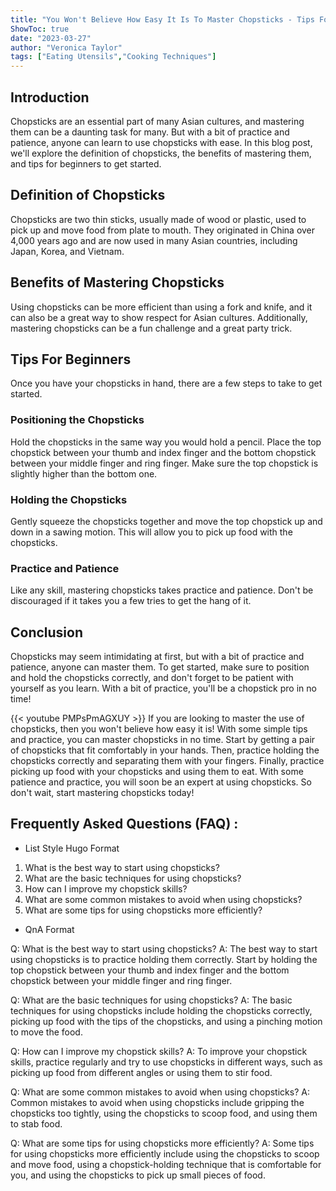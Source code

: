 ```yaml
---
title: "You Won't Believe How Easy It Is To Master Chopsticks - Tips For Beginners!"
ShowToc: true 
date: "2023-03-27"
author: "Veronica Taylor" 
tags: ["Eating Utensils","Cooking Techniques"]
---
```

## Introduction
Chopsticks are an essential part of many Asian cultures, and mastering them can be a daunting task for many. But with a bit of practice and patience, anyone can learn to use chopsticks with ease. In this blog post, we'll explore the definition of chopsticks, the benefits of mastering them, and tips for beginners to get started. 

## Definition of Chopsticks
Chopsticks are two thin sticks, usually made of wood or plastic, used to pick up and move food from plate to mouth. They originated in China over 4,000 years ago and are now used in many Asian countries, including Japan, Korea, and Vietnam.

## Benefits of Mastering Chopsticks
Using chopsticks can be more efficient than using a fork and knife, and it can also be a great way to show respect for Asian cultures. Additionally, mastering chopsticks can be a fun challenge and a great party trick.

## Tips For Beginners
Once you have your chopsticks in hand, there are a few steps to take to get started. 

### Positioning the Chopsticks
Hold the chopsticks in the same way you would hold a pencil. Place the top chopstick between your thumb and index finger and the bottom chopstick between your middle finger and ring finger. Make sure the top chopstick is slightly higher than the bottom one.

### Holding the Chopsticks
Gently squeeze the chopsticks together and move the top chopstick up and down in a sawing motion. This will allow you to pick up food with the chopsticks.

### Practice and Patience
Like any skill, mastering chopsticks takes practice and patience. Don't be discouraged if it takes you a few tries to get the hang of it.

## Conclusion
Chopsticks may seem intimidating at first, but with a bit of practice and patience, anyone can master them. To get started, make sure to position and hold the chopsticks correctly, and don't forget to be patient with yourself as you learn. With a bit of practice, you'll be a chopstick pro in no time!

{{< youtube PMPsPmAGXUY >}} 
If you are looking to master the use of chopsticks, then you won't believe how easy it is! With some simple tips and practice, you can master chopsticks in no time. Start by getting a pair of chopsticks that fit comfortably in your hands. Then, practice holding the chopsticks correctly and separating them with your fingers. Finally, practice picking up food with your chopsticks and using them to eat. With some patience and practice, you will soon be an expert at using chopsticks. So don't wait, start mastering chopsticks today!

## Frequently Asked Questions (FAQ) :
- List Style Hugo Format

1. What is the best way to start using chopsticks?
1. What are the basic techniques for using chopsticks?
1. How can I improve my chopstick skills?
1. What are some common mistakes to avoid when using chopsticks?
1. What are some tips for using chopsticks more efficiently?

- QnA Format

Q: What is the best way to start using chopsticks?
A: The best way to start using chopsticks is to practice holding them correctly. Start by holding the top chopstick between your thumb and index finger and the bottom chopstick between your middle finger and ring finger.

Q: What are the basic techniques for using chopsticks?
A: The basic techniques for using chopsticks include holding the chopsticks correctly, picking up food with the tips of the chopsticks, and using a pinching motion to move the food.

Q: How can I improve my chopstick skills?
A: To improve your chopstick skills, practice regularly and try to use chopsticks in different ways, such as picking up food from different angles or using them to stir food.

Q: What are some common mistakes to avoid when using chopsticks?
A: Common mistakes to avoid when using chopsticks include gripping the chopsticks too tightly, using the chopsticks to scoop food, and using them to stab food.

Q: What are some tips for using chopsticks more efficiently?
A: Some tips for using chopsticks more efficiently include using the chopsticks to scoop and move food, using a chopstick-holding technique that is comfortable for you, and using the chopsticks to pick up small pieces of food.


